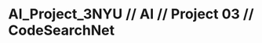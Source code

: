 # AI_Project_3NYU // AI // Project 03 // CodeSearchNet
<!--stackedit_data:
eyJoaXN0b3J5IjpbLTQ5NDU2OTU1NV19
-->